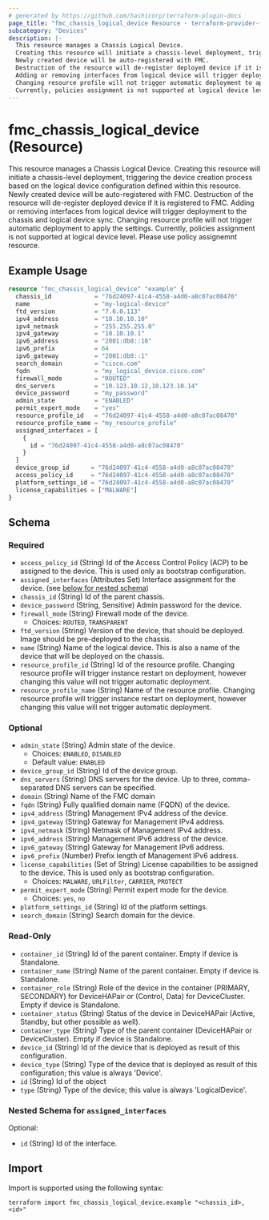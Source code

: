 ```yaml
---
# generated by https://github.com/hashicorp/terraform-plugin-docs
page_title: "fmc_chassis_logical_device Resource - terraform-provider-fmc"
subcategory: "Devices"
description: |-
  This resource manages a Chassis Logical Device.
  Creating this resource will initiate a chassis-level deployment, triggering the device creation process based on the logical device configuration defined within this resource.
  Newly created device will be auto-registered with FMC.
  Destruction of the resource will de-register deployed device if it is registered to FMC.
  Adding or removing interfaces from logical device will trigger deployment to the chassis and logical device sync.
  Changing resource profile will not trigger automatic deployment to apply the settings.
  Currently, policies assignment is not supported at logical device level. Please use policy assignemnt resource.
---
```


# fmc_chassis_logical_device (Resource)

This resource manages a Chassis Logical Device.
 Creating this resource will initiate a chassis-level deployment, triggering the device creation process based on the logical device configuration defined within this resource.
 Newly created device will be auto-registered with FMC.
 Destruction of the resource will de-register deployed device if it is registered to FMC.
 Adding or removing interfaces from logical device will trigger deployment to the chassis and logical device sync.
 Changing resource profile will not trigger automatic deployment to apply the settings.
 Currently, policies assignment is not supported at logical device level. Please use policy assignemnt resource.

## Example Usage

```terraform
resource "fmc_chassis_logical_device" "example" {
  chassis_id            = "76d24097-41c4-4558-a4d0-a8c07ac08470"
  name                  = "my-logical-device"
  ftd_version           = "7.6.0.113"
  ipv4_address          = "10.10.10.10"
  ipv4_netmask          = "255.255.255.0"
  ipv4_gateway          = "10.10.10.1"
  ipv6_address          = "2001:db8::10"
  ipv6_prefix           = 64
  ipv6_gateway          = "2001:db8::1"
  search_domain         = "cisco.com"
  fqdn                  = "my_logical_device.cisco.com"
  firewall_mode         = "ROUTED"
  dns_servers           = "10.123.10.12,10.123.10.14"
  device_password       = "my_password"
  admin_state           = "ENABLED"
  permit_expert_mode    = "yes"
  resource_profile_id   = "76d24097-41c4-4558-a4d0-a8c07ac08470"
  resource_profile_name = "my_resource_profile"
  assigned_interfaces = [
    {
      id = "76d24097-41c4-4558-a4d0-a8c07ac08470"
    }
  ]
  device_group_id      = "76d24097-41c4-4558-a4d0-a8c07ac08470"
  access_policy_id     = "76d24097-41c4-4558-a4d0-a8c07ac08470"
  platform_settings_id = "76d24097-41c4-4558-a4d0-a8c07ac08470"
  license_capabilities = ["MALWARE"]
}
```

<!-- schema generated by tfplugindocs -->
## Schema

### Required

- `access_policy_id` (String) Id of the Access Control Policy (ACP) to be assigned to the device. This is used only as bootstrap configuration.
- `assigned_interfaces` (Attributes Set) Interface assignment for the device. (see [below for nested schema](#nestedatt--assigned_interfaces))
- `chassis_id` (String) Id of the parent chassis.
- `device_password` (String, Sensitive) Admin password for the device.
- `firewall_mode` (String) Firewall mode of the device.
  - Choices: `ROUTED`, `TRANSPARENT`
- `ftd_version` (String) Version of the device, that should be deployed. Image should be pre-deployed to the chassis.
- `name` (String) Name of the logical device. This is also a name of the device that will be deployed on the chassis.
- `resource_profile_id` (String) Id of the resource profile. Changing resource profile will trigger instance restart on deployment, however changing this value will not trigger automatic deployment.
- `resource_profile_name` (String) Name of the resource profile. Changing resource profile will trigger instance restart on deployment, however changing this value will not trigger automatic deployment.

### Optional

- `admin_state` (String) Admin state of the device.
  - Choices: `ENABLED`, `DISABLED`
  - Default value: `ENABLED`
- `device_group_id` (String) Id of the device group.
- `dns_servers` (String) DNS servers for the device. Up to three, comma-separated DNS servers can be specified.
- `domain` (String) Name of the FMC domain
- `fqdn` (String) Fully qualified domain name (FQDN) of the device.
- `ipv4_address` (String) Management IPv4 address of the device.
- `ipv4_gateway` (String) Gateway for Management IPv4 address.
- `ipv4_netmask` (String) Netmask of Management IPv4 address.
- `ipv6_address` (String) Management IPv6 address of the device.
- `ipv6_gateway` (String) Gateway for Management IPv6 address.
- `ipv6_prefix` (Number) Prefix length of Management IPv6 address.
- `license_capabilities` (Set of String) License capabilities to be assigned to the device. This is used only as bootstrap configuration.
  - Choices: `MALWARE`, `URLFilter`, `CARRIER`, `PROTECT`
- `permit_expert_mode` (String) Permit expert mode for the device.
  - Choices: `yes`, `no`
- `platform_settings_id` (String) Id of the platform settings.
- `search_domain` (String) Search domain for the device.

### Read-Only

- `container_id` (String) Id of the parent container. Empty if device is Standalone.
- `container_name` (String) Name of the parent container. Empty if device is Standalone.
- `container_role` (String) Role of the device in the container (PRIMARY, SECONDARY) for DeviceHAPair or (Control, Data) for DeviceCluster. Empty if device is Standalone.
- `container_status` (String) Status of the device in DeviceHAPair (Active, Standby, but other possible as well).
- `container_type` (String) Type of the parent container (DeviceHAPair or DeviceCluster). Empty if device is Standalone.
- `device_id` (String) Id of the device that is deployed as result of this configuration.
- `device_type` (String) Type of the device that is deployed as result of this configuration; this value is always 'Device'.
- `id` (String) Id of the object
- `type` (String) Type of the device; this value is always 'LogicalDevice'.

<a id="nestedatt--assigned_interfaces"></a>
### Nested Schema for `assigned_interfaces`

Optional:

- `id` (String) Id of the interface.

## Import

Import is supported using the following syntax:

```shell
terraform import fmc_chassis_logical_device.example "<chassis_id>,<id>"
```
